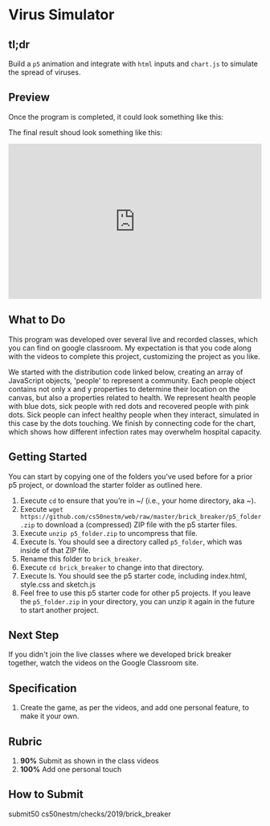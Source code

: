 # Virus Simulator

## tl;dr

Build a `p5` animation and integrate with `html` inputs and `chart.js` to simulate the spread of viruses.

## Preview

Once the program is completed, it could look something like this:

<style type="text/css">
.iframe_container {
	position: relative;
	padding-bottom: 56.25%; 
	padding-top: 25px;
	height: 0;
	margin-bottom: 30px;
}

.iframe_container iframe {
	position: absolute;
	top: 0;
	left: 0;
	width: 100%;
	height: 100%;
}
</style>

The final result shoud look something like this:

<div class="iframe_container">
<iframe src="https://www.youtube.com/embed/_Q0ZAhvEg3E" frameborder="0" allow="accelerometer; autoplay; encrypted-media; gyroscope; picture-in-picture" allowfullscreen></iframe>
</div>

## What to Do

This program was developed over several live and recorded classes, which you can find on google classroom. My expectation is that you code along with the videos to complete this project, customizing the project as you like.

We started with the distribution code linked below, creating an array of JavaScript objects, 'people' to represent a community. Each people object contains not only x and y properties to determine their location on the canvas, but also a properties related to health. We represent health people with blue dots, sick people with red dots and recovered people with pink dots. Sick people can infect healthy people when they interact, simulated in this case by the dots touching. We finish by connecting code for the chart, which shows how different infection rates may overwhelm hospital capacity.

## Getting Started

You can start by copying one of the folders you've used before for a prior p5 project, or download the starter folder as outlined here.

1. Execute `cd` to ensure that you’re in ~/ (i.e., your home directory, aka ~).
2. Execute `wget https://github.com/cs50nestm/web/raw/master/brick_breaker/p5_folder.zip` to download a (compressed) ZIP file with the p5 starter files.
1. Execute `unzip p5_folder.zip` to uncompress that file.
1. Execute ls. You should see a directory called `p5_folder`, which was inside of that ZIP file.
1. Rename this folder to `brick_breaker`.
1. Execute `cd brick_breaker` to change into that directory.
1. Execute ls. You should see the p5 starter code, including index.html, style.css and sketch.js
1. Feel free to use this p5 starter code for other p5 projects. If you leave the `p5_folder.zip` in your directory, you can unzip it again in the future to start another project.

## Next Step

If you didn't join the live classes where we developed brick breaker together, watch the videos on the Google Classroom site.

## Specification

1. Create the game, as per the videos, and add one personal feature, to make it your own.

## Rubric

1. **90%** Submit as shown in the class videos
1. **100%** Add one personal touch

## How to Submit

submit50 cs50nestm/checks/2019/brick_breaker



